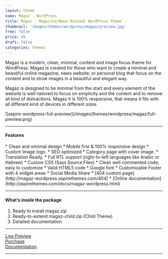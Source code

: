 ```yaml
---
layout: theme
name: Magaz - WordPress
title: Magaz - Magazine/News Minimal WordPress Theme
thumbnail: 'images/themes/wordpress/magaz/preview.jpg'
free: false
price: 49
draft: false
categories: themes
---
```


Magaz is a modern, clean, minimal, content and image focus theme for WordPress. Magaz is created for those who want to create a minimal and beautiful online magazine, news website, or personal blog that focus on the content and to show images in a beautiful and elegant way.

Magaz is designed to be minimal from the start and every element of the website is well-tailored to focus on simplicity and the content and to remove all kind of distractions. Magaz it is 100% responsive, that means it fits with all different kind of devices in different sizes.

<div class="darker-bg-image-wrap" markdown='1'>
  ![aspire-wordpress-full-preview](/images/themes/wordpress/magaz/full-preview.png)
</div>

---

#### Features

<div class="check-list" markdown='1'>
  * Clean and minimal design
  * Mobile first &amp; 100% responsive design
  * Custom Image logo.
  * SEO optimized
  * Category page with cover image.
  * Translation Ready.
  * Full RTL support (right-to-left languages like Arabic or Hebrew)
  * Custom CSS (Sass Source Files)
  * Clean well commented code, easy to customize
  * Valid HTML5 code
  * Google font
  * Customizable Footer with 4 widget areas
  * Social Media Share
  * [404 custom page](http://magaz-wordpress.aspirethemes.com/404)
  * [Online documentation](http://aspirethemes.com/docs/magaz-wordpress.html)
</div>

---

#### What’s inside the package

1. Ready to install magaz.zip
2. Ready-to-extend magaz-child.zip (Child Theme)
3. Detailed documentation

---

<div class="row">
  <div class="column medium-4 large-4">
    <a class="button button--large button--expand" href="http://magaz-wordpress.aspirethemes.com/" target="_blank">Live Preview</a>
  </div>
  <div class="column medium-4 large-4">
    <a class="button button--expand button--large button--success" href="https://creativemarket.com/aspirethemes/692237-Minimal-Magazine-WordPress-Theme" target="_blank">Purchase</a>
  </div>
  <div class="column medium-4 large-4">
    <a class="button button--large button--expand" href="http://aspirethemes.com/docs/magaz-wordpress.html" target="_blank">Documentation</a>
  </div>
</div>

---